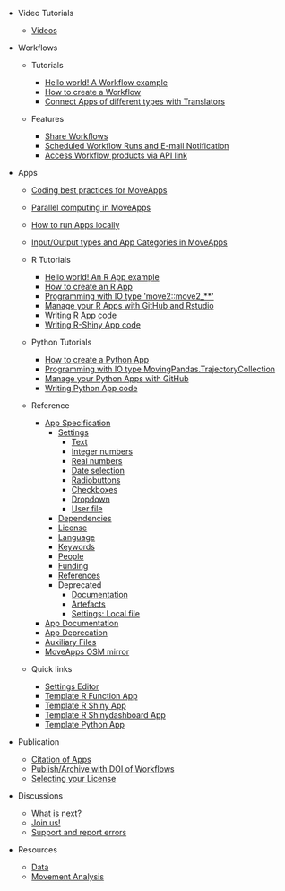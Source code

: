 - Video Tutorials
  - [Videos](video_tutorials.md)
- Workflows 
  - Tutorials
    - [Hello world! A Workflow example](hello_world_workflow.md)
    - [How to create a Workflow](create_workflow.md)
    - [Connect Apps of different types with Translators](translator.md)

  - Features
    - [Share Workflows](share_workflow.md)
    - [Scheduled Workflow Runs and E-mail Notification](scheduled_runs.md)
    - [Access Workflow products via API link](API.md)
  
- Apps 
  - [Coding best practices for MoveApps](best_practices_coding.md)
  - [Parallel computing in MoveApps](parallelcomp.md)
  - [How to run Apps locally](run_app_locally.md)
  - [Input/Output types and App Categories in MoveApps](IO_types.md)
  - R Tutorials
      - [Hello world! An R App example](hello_world_app.md)
      - [How to create an R App](create_app.md)
      - [Programming with IO type 'move2::move2_**'](programing_move2.md)
      - [Manage your R Apps with GitHub and Rstudio](manage_Rapp_github.md)
      - [Writing R App code](copilot-r-sdk.md)
      - [Writing R-Shiny App code](copilot-shiny-sdk.md)
  - Python Tutorials
      - [How to create a Python App](create_py_app.md)
      - [Programming with IO type MovingPandas.TrajectoryCollection](movingPandas_colnames.md)
      - [Manage your Python Apps with GitHub](manage_Pyapp_github.md)
      - [Writing Python App code](copilot-python-sdk.md)
  - Reference
    - [App Specification](appspec.md)
      - [Settings](/appspec/current/settings/README.md)
        - [Text](/appspec/current/settings/string.md)
        - [Integer numbers](/appspec/current/settings/integer.md)
        - [Real numbers](/appspec/current/settings/double.md)
        - [Date selection](/appspec/current/settings/timestamp.md)
        - [Radiobuttons](/appspec/current/settings/radiobuttons.md)
        - [Checkboxes](/appspec/current/settings/checkbox.md)
        - [Dropdown](/appspec/current/settings/dropdown.md)
        - [User file](/appspec/current/settings/user_file.md)
      - [Dependencies](/appspec/current/dependencies_appspec.md)
      - [License](/appspec/current/license_appspec.md)
      - [Language](/appspec/current/language_appspec.md)
      - [Keywords](/appspec/current/keywords_appspec.md)
      - [People](/appspec/current/people_appspec.md)
      - [Funding](/appspec/current/funding_appspec.md)
      - [References](/appspec/current/references_appspec.md)
      - Deprecated
        - [Documentation](/appspec/v1.0/documentation_appspec.md)
        - [Artefacts](/appspec/v1.0/artefacts_appspec.md)
        - [Settings: Local file](/appspec/current/settings/local_file.md)
    - [App Documentation](README_file_description.md) 
    - [App Deprecation](app_deprecation.md)
    - [Auxiliary Files](auxiliary.md)
    - [MoveApps OSM mirror](OSMmirror.md)

  - Quick links
    - [Settings Editor](https://www.moveapps.org/apps/settingseditor ':ignore')
    - [Template R Function App](https://github.com/movestore/Template_R_Function_App ':ignore')
    - [Template R Shiny App](https://github.com/movestore/Template_R_Shiny_App ':ignore')
    - [Template R Shinydashboard App](https://github.com/movestore/Template_R_Shinydashboard_App ':ignore')
    - [Template Python App](https://github.com/movestore/Template_Python_App ':ignore') 

- Publication
  - [Citation of Apps](cite_app.md)
  - [Publish/Archive with DOI of Workflows](publish_workflow.md)
  - [Selecting your License](license.md)

- Discussions
  - [What is next?](whatsnext.md)
  - [Join us!](reachout.md)
  - [Support and report errors](support.md)

- Resources
  - [Data](resources_data.md)
  - [Movement Analysis](resources_movementanalysis.md)